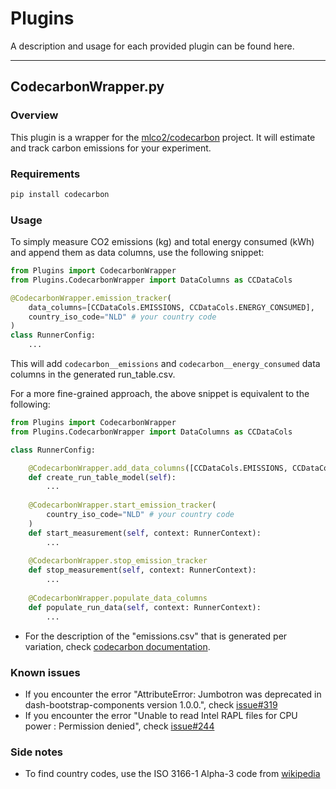 
# Plugins

A description and usage for each provided plugin can be found here.

---

## CodecarbonWrapper.py

### Overview

This plugin is a wrapper for the [mlco2/codecarbon](https://github.com/mlco2/codecarbon) project. It will estimate and track carbon emissions for your experiment.

### Requirements

```bash
pip install codecarbon
```

### Usage

To simply measure CO2 emissions (kg) and total energy consumed (kWh) and append them as data columns, use the following snippet:

```python
from Plugins import CodecarbonWrapper
from Plugins.CodecarbonWrapper import DataColumns as CCDataCols

@CodecarbonWrapper.emission_tracker(
    data_columns=[CCDataCols.EMISSIONS, CCDataCols.ENERGY_CONSUMED],
    country_iso_code="NLD" # your country code
)
class RunnerConfig:
    ...
```

This will add `codecarbon__emissions` and `codecarbon__energy_consumed` data columns in the generated run_table.csv.

For a more fine-grained approach, the above snippet is equivalent to the following:

```python
from Plugins import CodecarbonWrapper
from Plugins.CodecarbonWrapper import DataColumns as CCDataCols

class RunnerConfig:

    @CodecarbonWrapper.add_data_columns([CCDataCols.EMISSIONS, CCDataCols.ENERGY_CONSUMED])
    def create_run_table_model(self):
        ...
    
    @CodecarbonWrapper.start_emission_tracker(
        country_iso_code="NLD" # your country code
    )
    def start_measurement(self, context: RunnerContext):
        ...
    
    @CodecarbonWrapper.stop_emission_tracker
    def stop_measurement(self, context: RunnerContext):
        ...
    
    @CodecarbonWrapper.populate_data_columns
    def populate_run_data(self, context: RunnerContext):
        ...
```

* For the description of the "emissions.csv" that is generated per variation, check [codecarbon documentation](https://mlco2.github.io/codecarbon/output.html#output).

### Known issues

* If you encounter the error "AttributeError: Jumbotron was deprecated in dash-bootstrap-components version 1.0.0.", check [issue#319](https://github.com/mlco2/codecarbon/issues/319)
* If you encounter the error "Unable to read Intel RAPL files for CPU power : Permission denied", check [issue#244](https://github.com/mlco2/codecarbon/issues/244)

### Side notes

* To find country codes, use the ISO 3166-1 Alpha-3 code from [wikipedia](https://en.wikipedia.org/wiki/List_of_ISO_3166_country_codes)
